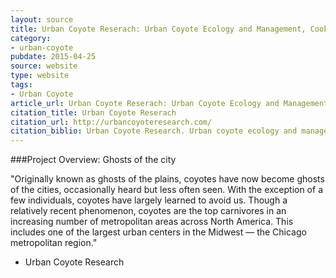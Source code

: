 ```yaml
---
layout: source
title: Urban Coyote Reserach: Urban Coyote Ecology and Management, Cook County, IL
category: 
- urban-coyote
pubdate: 2015-04-25
source: website
type: website
tags:
- Urban Coyote
article_url: Urban Coyote Reserach: Urban Coyote Ecology and Management, Cook County, IL
citation_title: Urban Coyote Reserach
citation_url: http://urbancoyoteresearch.com/
citation_biblio: Urban Coyote Research. Urban coyote ecology and management, Cook County, Illinois.
---
```


###Project Overview: Ghosts of the city

"Originally known as ghosts of the plains, coyotes have now become ghosts of the cities, occasionally heard but less often seen. With the exception of a few individuals, coyotes have largely learned to avoid us. Though a relatively recent phenomenon, coyotes are the top carnivores in an increasing number of metropolitan areas across North America. This includes one of the largest urban centers in the Midwest — the Chicago metropolitan region."
- Urban Coyote Research

